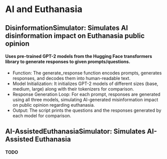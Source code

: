 # AI and Euthanasia

## DisinformationSimulator: Simulates AI disinformation impact on Euthanasia public opinion

#### Uses pre-trained GPT-2 models from the Hugging Face transformers library to generate responses to given prompts/questions.

- Function: The generate_response function encodes prompts, generates responses, and decodes them into human-readable text.
- Model Initialization: It initializes GPT-2 models of different sizes (base, medium, large) along with their tokenizers for comparison.
- Response Generation Loop: For each prompt, responses are generated using all three models, simulating AI-generated misinformation impact on public opinion regarding euthanasia.
- Output: The script prints the questions and the responses generated by each model for comparison.

## AI-AssistedEuthanasiaSimulator: Simulates AI-Assisted Euthanasia

#### TODO
